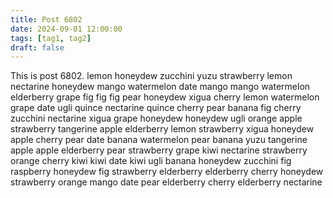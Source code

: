 ```yaml
---
title: Post 6802
date: 2024-09-01 12:00:00
tags: [tag1, tag2]
draft: false
---
```

This is post 6802.
lemon
honeydew
zucchini
yuzu
strawberry
lemon
nectarine
honeydew
mango
watermelon
date
mango
mango
watermelon
elderberry
grape
fig
fig
fig
pear
honeydew
xigua
cherry
lemon
watermelon
grape
date
ugli
quince
nectarine
quince
cherry
pear
banana
fig
cherry
zucchini
nectarine
xigua
grape
honeydew
honeydew
ugli
orange
apple
strawberry
tangerine
apple
elderberry
lemon
strawberry
xigua
honeydew
apple
cherry
pear
date
banana
watermelon
pear
banana
yuzu
tangerine
apple
apple
elderberry
pear
strawberry
grape
kiwi
nectarine
strawberry
orange
cherry
kiwi
kiwi
date
kiwi
ugli
banana
honeydew
zucchini
fig
raspberry
honeydew
fig
strawberry
elderberry
elderberry
cherry
honeydew
strawberry
orange
mango
date
pear
elderberry
cherry
elderberry
nectarine
